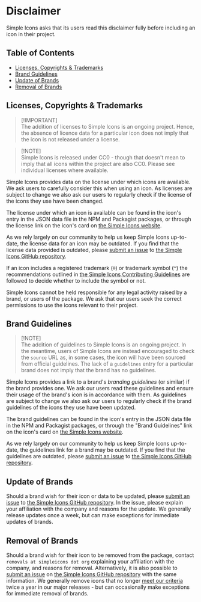 # Disclaimer

Simple Icons asks that its users read this disclaimer fully before including an
icon in their project.

## Table of Contents

- [Licenses, Copyrights & Trademarks](#licenses-copyrights--trademarks)
- [Brand Guidelines](#brand-guidelines)
- [Update of Brands](#update-of-brands)
- [Removal of Brands](#removal-of-brands)

## Licenses, Copyrights & Trademarks

> [!IMPORTANT]\
> The addition of licenses to Simple Icons is an ongoing project. Hence, the
> absence of licence data for a particular icon does not imply that the icon is
> not released under a license.

<!-- makdownlint-disable-next-line no-blanks-blockquote -->

> [!NOTE]\
> Simple Icons is released under CC0 - though that doesn't mean to imply that
> all icons within the project are also CC0. Please see individual licenses
> where available.

Simple Icons provides data on the license under which icons are available. We
ask users to carefully consider this when using an icon. As licenses are subject
to change we also ask our users to regularly check if the license of the icons
they use have been changed.

The license under which an icon is available can be found in the icon's entry in
the JSON data file in the NPM and Packagist packages, or through the license
link on the icon's card on [the Simple Icons website].

As we rely largely on our community to help us keep Simple Icons up-to-date, the
license data for an icon may be outdated. If you find that the license data
provided is outdated, please [submit an issue][icon-outdated-issues] to [the
Simple Icons GitHub repository].

If an icon includes a registered trademark (`®`) or trademark symbol (`™`) the
recommendations outlined in [the Simple Icons Contributing Guidelines] are
followed to decide whether to include the symbol or not.

Simple Icons cannot be held responsible for any legal activity raised by a
brand, or users of the package. We ask that our users seek the correct
permissions to use the icons relevant to their project.

## Brand Guidelines

> [!NOTE]\
> The addition of guidelines to Simple Icons is an ongoing project. In the
> meantime, users of Simple Icons are instead encouraged to check the `source`
> URL as, in some cases, the icon will have been sourced from official
> guidelines. The lack of a `guidelines` entry for a particular brand does not
> imply that the brand has no guidelines.

Simple Icons provides a link to a brand's _branding guidelines_ (or similar) if
the brand provides one. We ask our users read these guidelines and ensure their
usage of the brand's icon is in accordance with them. As guidelines are subject
to change we also ask our users to regularly check if the brand guidelines of
the icons they use have been updated.

The brand guidelines can be found in the icon's entry in the JSON data file in
the NPM and Packagist packages, or through the "Brand Guidelines" link on the
icon's card on [the Simple Icons website].

As we rely largely on our community to help us keep Simple Icons up-to-date, the
guidelines link for a brand may be outdated. If you find that the guidelines are
outdated, please [submit an issue][icon-outdated-issues] to [the Simple Icons
GitHub repository].

## Update of Brands

Should a brand wish for their icon or data to be updated, please [submit an
issue][icon-outdated-issues] to [the Simple Icons GitHub repository]. In the
issue, please explain your affiliation with the company and reasons for the
update. We generally release updates once a week, but can make exceptions for
immediate updates of brands.

## Removal of Brands

Should a brand wish for their icon to be removed from the package, contact
`removals at simpleicons dot org` explaining your affiliation with the company,
and reasons for removal. Alternatively, it is also possible to [submit an
issue][removal-issues] on [the Simple Icons GitHub repository] with the same
information. We generally remove icons that no longer [meet our criteria] twice
a year in our major releases - but can occasionally make exceptions for
immediate removal of brands.

[meet our criteria]:
  https://github.com/simple-icons/simple-icons/blob/develop/CONTRIBUTING.md#requesting-an-icon
[icon-outdated-issues]:
  https://github.com/simple-icons/simple-icons/issues/new?assignees=&labels=update+icon%2Fdata&template=icon_update.yml&title=Update%3A+
[removal-issues]:
  https://github.com/simple-icons/simple-icons/issues/new?assignees=&labels=breaking+change&template=icon_removal.yml&title=Remove%3A+
[the simple icons contributing guidelines]:
  https://github.com/simple-icons/simple-icons/blob/develop/CONTRIBUTING.md#icon-guidelines
[the simple icons github repository]:
  https://github.com/simple-icons/simple-icons
[the simple icons website]: https://simpleicons.org/

